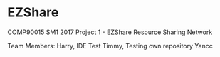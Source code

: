 # EZShare
COMP90015 SM1 2017 Project 1 - EZShare Resource Sharing Network

Team Members:
Harry, IDE Test
Timmy, Testing own repository
Yancc